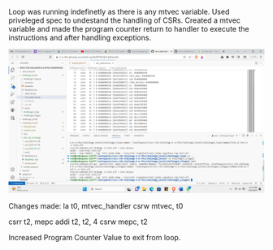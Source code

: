 Loop was running indefinetly as there is any mtvec variable. Used priveleged spec to undestand the handling of CSRs.
Created a mtvec variable and made the program counter return to handler to execute the instructions and after handling exceptions.

![Alt text](<Screenshot (99).png>)

Changes made: 
 la t0, mtvec_handler
 csrw mtvec, t0

  csrr t2, mepc
  addi t2, t2, 4
  csrw mepc, t2

  Increased Program Counter Value to exit from loop.